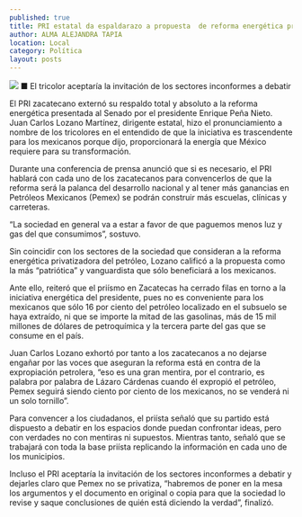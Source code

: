 ```yaml
---
published: true
title: PRI estatal da espaldarazo a propuesta  de reforma energética presentada por Peña
author: ALMA ALEJANDRA TAPIA
location: Local
category: Política
layout: posts
---
```


![](http://i.imgur.com/k8UlEa1m.jpg)
■ El tricolor aceptaría la invitación de los sectores inconformes a debatir

El PRI zacatecano externó su respaldo total y absoluto a la reforma energética presentada al Senado por el presidente Enrique Peña Nieto. Juan Carlos Lozano Martínez, dirigente estatal, hizo el pronunciamiento a nombre de los tricolores en el entendido de que la iniciativa es trascendente para los mexicanos porque dijo, proporcionará la energía que México requiere para su transformación.

Durante una conferencia de prensa anunció que si es necesario, el PRI hablará con cada uno de los zacatecanos para convencerlos de que la reforma será la palanca del desarrollo nacional y al tener más ganancias en Petróleos Mexicanos (Pemex) se podrán construir más escuelas, clínicas y carreteras. 

“La sociedad en general va a estar a favor de que paguemos menos luz y gas del que consumimos”, sostuvo.

Sin coincidir con los sectores de la sociedad que consideran a la reforma energética privatizadora del petróleo, Lozano calificó a la propuesta como la más “patriótica” y vanguardista que sólo beneficiará a los mexicanos.

Ante ello, reiteró que el priísmo en Zacatecas ha cerrado filas en torno a la iniciativa energética del presidente, pues no es conveniente para los mexicanos que sólo 16 por ciento del petróleo localizado en el subsuelo se haya extraído, ni que se importe la mitad de las gasolinas, más de 15 mil millones de dólares de petroquímica y la tercera parte del gas que se consume en el país.

Juan Carlos Lozano exhortó por tanto a los zacatecanos a no dejarse engañar por las voces que aseguran la reforma está en contra de la expropiación petrolera, “eso es una gran mentira, por el contrario, es palabra por palabra de Lázaro Cárdenas cuando él expropió el petróleo, Pemex seguirá siendo ciento por ciento de los mexicanos, no se venderá ni un solo tornillo”.

Para convencer a los ciudadanos, el priísta señaló que su partido está dispuesto a debatir en los espacios donde puedan confrontar ideas, pero con verdades no con mentiras ni supuestos. Mientras tanto, señaló que se trabajará con toda la base priísta replicando la información en cada uno de los municipios. 

Incluso el PRI aceptaría la invitación de los sectores inconformes a debatir y dejarles claro que Pemex no se privatiza, “habremos de poner en la mesa los argumentos y el documento en original o copia para que la sociedad lo revise y saque conclusiones de quién está diciendo la verdad”, finalizó.
